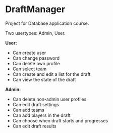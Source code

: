# DraftManager
Project for Database application course.

Two usertypes: Admin, User.

**User:**
 - Can create user
 - Can change password
 - Can delete own profile
 - Can select team
 - Can create and edit a list for the draft
 - Can view the state of the draft
 
 **Admin:**
 - Can delete non-admin user profiles
 - Can edit draft settings
 - Can add teams
 - Can add players in the draft
 - Can choose when draft starts and progresses 
 - Can edit draft results
